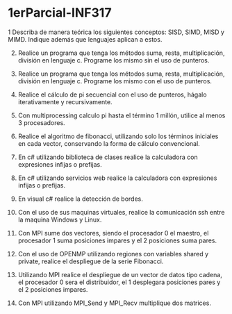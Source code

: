 # 1erParcial-INF317
1     Describa de manera teórica los siguientes conceptos: SISD, SIMD, MISD y MIMD. Indique además que lenguajes aplican a estos.

2.    Realice un programa que tenga los métodos suma, resta, multiplicación, división en lenguaje c. Programe los mismo sin el uso de punteros.

3.    Realice un programa que tenga los métodos suma, resta, multiplicación, división en lenguaje c. Programe los mismo con el uso de punteros.

4.    Realice el cálculo de pi secuencial con el uso de punteros, hágalo iterativamente y recursivamente.

5.    Con multiprocessing calculo pi hasta el término 1 millón, utilice al menos 3 procesadores.

6.  Realice el algoritmo de fibonacci, utilizando solo los términos iniciales en cada vector, conservando la forma de cálculo convencional.

7.    En c# utilizando biblioteca de clases realice la calculadora con expresiones infijas o prefijas.

8.    En c# utilizando servicios web realice la calculadora con expresiones infijas o prefijas.

9.    En visual c# realice la detección de bordes.

10.  Con el uso de sus maquinas virtuales, realice la comunicación ssh entre la maquina Windows y Linux.

11.  Con MPI sume dos vectores, siendo el procesador 0 el maestro, el procesador 1 suma posiciones impares y el 2 posiciones suma pares.

12. Con el uso de OPENMP utilizando regiones con variables shared y private, realice el despliegue de la serie Fibonacci.

13.  Utilizando MPI realice el despliegue de un vector de datos tipo cadena, el procesador 0 sera el distribuidor, el 1 desplegara posiciones pares y el 2 posiciones impares.

14.  Con MPI utilizando MPI_Send y MPI_Recv multiplique dos matrices.
